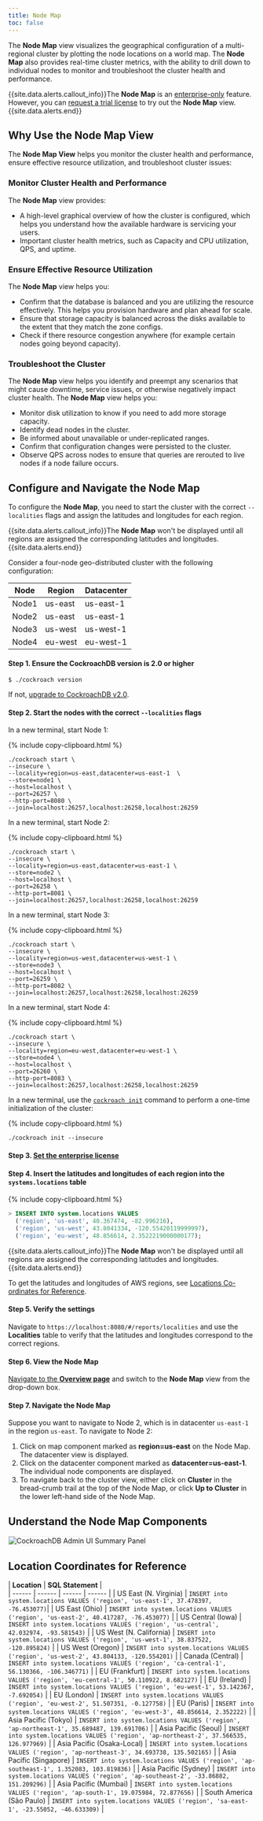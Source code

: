 ```yaml
---
title: Node Map 
toc: false
---
```


The **Node Map** view visualizes the geographical configuration of a multi-regional cluster by plotting the node locations on a world map. The **Node Map** also provides real-time cluster metrics, with the ability to drill down to individual nodes to monitor and troubleshoot the cluster health and performance. 

<div id="toc"></div>

{{site.data.alerts.callout_info}}The <b>Node Map</b> is an <a href="enterprise-licensing.html">enterprise-only</a> feature. However, you can <a href="https://www.cockroachlabs.com/pricing/request-a-license/">request a trial license</a>  to try out the <b>Node Map</b> view. {{site.data.alerts.end}}

## Why Use the Node Map View

The **Node Map View** helps you monitor the cluster health and performance, ensure effective resource utilization, and troubleshoot cluster issues:

### Monitor Cluster Health and Performance

The **Node Map** view provides:

- A high-level graphical overview of how the cluster is configured, which helps you understand how the available hardware is servicing your users. 
- Important cluster health metrics, such as Capacity and CPU utilization, QPS, and uptime.

### Ensure Effective Resource Utilization

The **Node Map** view helps you:

- Confirm that the database is balanced and you are utilizing the resource effectively. This helps you provision hardware and plan ahead for scale.
- Ensure that storage capacity is balanced across the disks available to the extent that they match the zone configs.
- Check if there resource congestion anywhere (for example certain nodes going beyond capacity).

### Troubleshoot the Cluster

The **Node Map** view helps you identify and preempt any scenarios that might cause downtime, service issues, or otherwise negatively impact cluster health. The **Node Map** view helps you:

- Monitor disk utilization to know if you need to add more storage capacity.
- Identify dead nodes in the cluster.
- Be informed about unavailable or under-replicated ranges.
- Confirm that configuration changes were persisted to the cluster.
- Observe QPS across nodes to ensure that queries are rerouted to live nodes if a node failure occurs.

## Configure and Navigate the Node Map

To configure the **Node Map**, you need to start the cluster with the correct `--localities` flags and assign the latitudes and longitudes for each region.

{{site.data.alerts.callout_info}}The <b>Node Map</b> won't be displayed until all regions are assigned the corresponding latitudes and longitudes. {{site.data.alerts.end}}

Consider a four-node geo-distributed cluster with the following configuration:

|  Node | Region | Datacenter |
|  ------ | ------ | ------ |
|  Node1 | us-east | us-east-1 |
|  Node2 | us-east | us-east-1 |
|  Node3 | us-west | us-west-1 |
|  Node4 | eu-west | eu-west-1 |

#### Step 1. Ensure the CockroachDB version is 2.0 or higher

~~~ shell
$ ./cockroach version
~~~

If not, [upgrade to CockroachDB v2.0](upgrade-cockroach-version.html).

#### Step 2. Start the nodes with the correct `--localities` flags

In a new terminal, start Node 1:

{% include copy-clipboard.html %}
~~~ shell
./cockroach start \
--insecure \
--locality=region=us-east,datacenter=us-east-1  \
--store=node1 \
--host=localhost \
--port=26257 \
--http-port=8080 \
--join=localhost:26257,localhost:26258,localhost:26259
~~~

In a new terminal, start Node 2:

{% include copy-clipboard.html %}
~~~ shell
./cockroach start \
--insecure \
--locality=region=us-east,datacenter=us-east-1 \
--store=node2 \
--host=localhost \
--port=26258 \
--http-port=8081 \
--join=localhost:26257,localhost:26258,localhost:26259
~~~

In a new terminal, start Node 3:

{% include copy-clipboard.html %}
~~~ shell
./cockroach start \
--insecure \
--locality=region=us-west,datacenter=us-west-1 \
--store=node3 \
--host=localhost \
--port=26259 \
--http-port=8082 \
--join=localhost:26257,localhost:26258,localhost:26259
~~~

In a new terminal, start Node 4:

{% include copy-clipboard.html %}
~~~ shell
./cockroach start \
--insecure \
--locality=region=eu-west,datacenter=eu-west-1 \
--store=node4 \
--host=localhost \
--port=26260 \
--http-port=8083 \
--join=localhost:26257,localhost:26258,localhost:26259
~~~

In a new terminal, use the [`cockroach init`](initialize-a-cluster.html) command to perform a one-time initialization of the cluster:

{% include copy-clipboard.html %}
~~~ shell
./cockroach init --insecure
~~~

#### Step 3. [Set the enterprise license](enterprise-licensing.html)

#### Step 4. Insert the latitudes and longitudes of each region into the `systems.locations` table

{% include copy-clipboard.html %}
~~~ sql
> INSERT INTO system.locations VALUES
  ('region', 'us-east', 40.367474, -82.996216), 
  ('region', 'us-west', 43.8041334, -120.55420119999997), 
  ('region', 'eu-west', 48.856614, 2.3522219000000177);
~~~

{{site.data.alerts.callout_info}}The <b>Node Map</b> won't be displayed until all regions are assigned the corresponding latitudes and longitudes. {{site.data.alerts.end}}

To get the latitudes and longitudes of AWS regions, see [Locations Co-ordinates for Reference](#location-co-ordinates-for-reference).

#### Step 5. Verify the settings 

Navigate to `https://localhost:8080/#/reports/localities` and use the **Localities** table to verify that the latitudes and longitudes correspond to the correct regions.

#### Step 6. View the Node Map

[Navigate to the **Overview page**](admin-ui-cluster-overview.html) and switch to the **Node Map** view from the drop-down box.

#### Step 7. Navigate the Node Map

Suppose you want to navigate to Node 2, which is in datacenter `us-east-1` in the region `us-east`. To navigate to Node 2:

1. Click on map component marked as **region=us-east** on the Node Map. The datacenter view is displayed.
2. Click on the datacenter component marked as **datacenter=us-east-1**. The individual node components are displayed.
3. To navigate back to the cluster view, either click on **Cluster** in the bread-crumb trail at the top of the Node Map, or click **Up to Cluster** in the lower left-hand side of the Node Map.

## Understand the Node Map Components

<img src="{{ 'images/admin-ui-node-map-components.png' | relative_url }}" alt="CockroachDB Admin UI Summary Panel" style="border:1px solid #eee;max-width:90%" />

## Location Coordinates for Reference

|  **Location** | **SQL Statement** |  
|  ------ | ------ | ------ | ------ |
|  US East (N. Virginia) | `INSERT into system.locations VALUES ('region', 'us-east-1', 37.478397, -76.453077)`|
|  US East (Ohio) | `INSERT into system.locations VALUES ('region', 'us-east-2', 40.417287, -76.453077)` |
|  US Central (Iowa) | `INSERT into system.locations VALUES ('region', 'us-central', 42.032974, -93.581543)` |
|  US West (N. California) | `INSERT into system.locations VALUES ('region', 'us-west-1', 38.837522, -120.895824)` |
|  US West (Oregon) | `INSERT into system.locations VALUES ('region', 'us-west-2', 43.804133, -120.554201)` |
|  Canada (Central) | `INSERT into system.locations VALUES ('region', 'ca-central-1', 56.130366, -106.346771)` |
|  EU (Frankfurt) | `INSERT into system.locations VALUES ('region', 'eu-central-1', 50.110922, 8.682127)` |
|  EU (Ireland) | `INSERT into system.locations VALUES ('region', 'eu-west-1', 53.142367, -7.692054)` |
|  EU (London) | `INSERT into system.locations VALUES ('region', 'eu-west-2', 51.507351, -0.127758)` |
|  EU (Paris) | `INSERT into system.locations VALUES ('region', 'eu-west-3', 48.856614, 2.352222)` |
|  Asia Pacific (Tokyo) | `INSERT into system.locations VALUES ('region', 'ap-northeast-1', 35.689487, 139.691706)` |
|  Asia Pacific (Seoul) | `INSERT into system.locations VALUES ('region', 'ap-northeast-2', 37.566535, 126.977969)` |
|  Asia Pacific (Osaka-Local) | `INSERT into system.locations VALUES ('region', 'ap-northeast-3', 34.693738, 135.502165)` |
|  Asia Pacific (Singapore) | `INSERT into system.locations VALUES ('region', 'ap-southeast-1', 1.352083, 103.819836)` |
|  Asia Pacific (Sydney) | `INSERT into system.locations VALUES ('region', 'ap-southeast-2', -33.86882, 151.209296)` |
|  Asia Pacific (Mumbai) | `INSERT into system.locations VALUES ('region', 'ap-south-1', 19.075984, 72.877656)` |
|  South America (São Paulo) | `INSERT into system.locations VALUES ('region', 'sa-east-1', -23.55052, -46.633309)` |